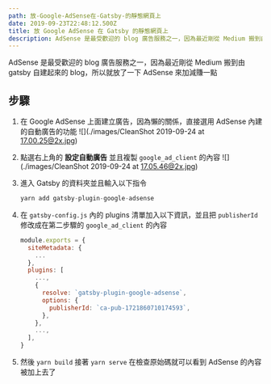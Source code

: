 ```yaml
---
path: 放-Google-AdSense在-Gatsby-的靜態網頁上
date: 2019-09-23T22:48:12.500Z
title: 放 Google AdSense 在 Gatsby 的靜態網頁上
description: AdSense 是最受歡迎的 blog 廣告服務之一，因為最近剛從 Medium 搬到由 gatsby 自建起來的 blog，所以就放了一下 AdSense 來加減賺一點
---
```


AdSense 是最受歡迎的 blog 廣告服務之一，因為最近剛從 Medium 搬到由 gatsby 自建起來的 blog，所以就放了一下 AdSense 來加減賺一點

## 步驟

1. 在 Google AdSense 上面建立廣告，因為懶的關係，直接選用 AdSense 內建的自動廣告的功能
   ![](./images/CleanShot 2019-09-24 at 17.00.25@2x.jpg)

2. 點選右上角的 **設定自動廣告** 並且複製 `google_ad_client` 的內容
   ![](./images/CleanShot 2019-09-24 at 17.05.46@2x.jpg)

3. 進入 Gatsby 的資料夾並且輸入以下指令

   ```js
   yarn add gatsby-plugin-google-adsense
   ```

4. 在 `gatsby-config.js` 內的 plugins 清單加入以下資訊，並且把 `publisherId` 修改成在第二步驟的 `google_ad_client` 的內容

   ```js
   module.exports = {
     siteMetadata: {
       ...
     },
     plugins: [
       ...,
       {
         resolve: `gatsby-plugin-google-adsense`,
         options: {
           publisherId: `ca-pub-1721860710174593`,
         },
       },
       ...,
     ],
   }

   ```

5. 然後 `yarn build` 接著 `yarn serve` 在檢查原始碼就可以看到 AdSense 的內容被加上去了
